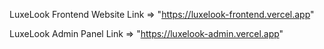 LuxeLook Frontend Website Link => "https://luxelook-frontend.vercel.app"

LuxeLook Admin Panel Link => "https://luxelook-admin.vercel.app"
